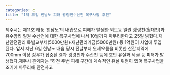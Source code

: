 ```yaml
---
categories: c
title: "1억 투입 힌남노 피해 광령천수산천 복구사업 추진"
---
```

제주시는 제11호 태풍 ‘힌남노’의 내습으로 피해가 발생한 외도동 일원 광령천(월대천)과 유수암리 일원 수산천에 대한 복구사업에 나서 10월까지 마무리한다고 25일 밝혔다.재난안전관리 특별교부세(5000만원)‧재난관리기금(5000만원) 등 1억원이 사업에 투입된다. 앞서 지난 6일 힌남노 내습 당시 전날부터 윗세오름을 비롯한 산간지역에 700mm 이상 강우가 집중된 결과 광령천과 수산천 등에 호안 유실과 세굴 등 피해가 발생했다.제주시 관계자는 “하천 주변 피해 구간에 계속적인 유실 위험이 있어 복구사업을 조기에 마무리해 안전사고
